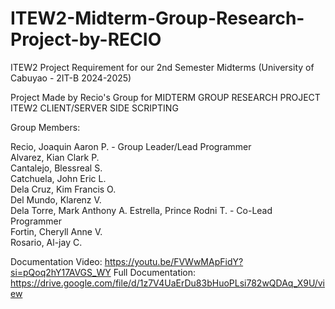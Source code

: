 # ITEW2-Midterm-Group-Research-Project-by-RECIO
ITEW2 Project Requirement for our 2nd Semester Midterms (University of Cabuyao - 2IT-B 2024-2025)

Project Made by Recio's Group for MIDTERM GROUP RESEARCH PROJECT ITEW2 CLIENT/SERVER SIDE SCRIPTING

Group Members:

Recio, Joaquin Aaron P. - Group Leader/Lead Programmer <br>
Alvarez, Kian Clark P. <br>
Cantalejo, Blessreal S. <br>
Catchuela, John Eric L. <br>
Dela Cruz, Kim Francis O. <br>
Del Mundo, Klarenz V. <br>
Dela Torre, Mark Anthony A.
Estrella, Prince Rodni T. - Co-Lead Programmer <br>
Fortin, Cheryll Anne V. <br>
Rosario, Al-jay C.

Documentation Video: https://youtu.be/FVWwMApFidY?si=pQoq2hY17AVGS_WY
Full Documentation: https://drive.google.com/file/d/1z7V4UaErDu83bHuoPLsi782wQDAq_X9U/view
